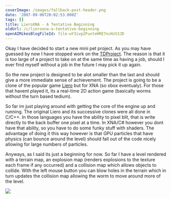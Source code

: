 ```yaml
---
coverImage: /images/fallback-post-header.png
date: '2007-09-06T20:02:53.000Z'
tags: []
title: LieroXNA - A Tentative Beginning
oldUrl: /c/lieroxna-a-tentative-beginning
openAIMikesBlogFileId: file-wY3ivp2FuxteHRE7ncHzVJJD
---
```


Okay I have decided to start a new mini pet project. As you may have guessed by now I have stopped work on the [TDProject](https://www.mikecann.blog/?p=170). The reason is that it is too large of a project to take on at the same time as having a job, should I ever find myself without a job in the future I may pick it up again.

<!-- more -->

So the new project is designed to be alot smaller than the last and should give a more immediate sense of achievement. The project is going to be a clone of the popular game [Liero](https://en.wikipedia.org/wiki/Liero) but for XNA (so xbox eventualy). For those that havent played it, its a real-time 2D action game (basically worms without the turn based tedium).

So far im just playing around with getting the core of the engine up and running. The original Liero and its successive clones were all done in C/C++. In those languages you have the ability to pixel blit, that is write directly to the back buffer one pixel at a time. In XNA/C# however you dont have that ability, so you have to do some funky stuff with shaders. The advantage of doing it this way however is that GPU particles that have physics (can bounce around the level) should fall out of the code nicely allowing for large numbers of particles.

Anyways, as I said its just a beginning for now. So far I have a level rendered with a terrain map, an explosion map (renders explosions to the texture each frame if any occurred) and a collision map which allows objects to collide. With the left mouse button you can blow holes in the terrain which in turn updates the collision map allowing the worm to move around more of the level.

[![](https://www.mikecann.blog/Images/LieroXNA/lieroxna01.jpg)](https://www.mikecann.blog/Images/LieroXNA/lieroxna01.jpg)
